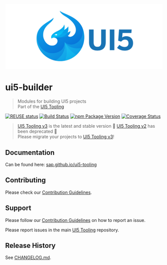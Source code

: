 ![UI5 icon](https://raw.githubusercontent.com/SAP/ui5-tooling/master/docs/images/UI5_logo_wide.png)

# ui5-builder
> Modules for building UI5 projects  
> Part of the [UI5 Tooling](https://github.com/SAP/ui5-tooling)

[![REUSE status](https://api.reuse.software/badge/github.com/SAP/ui5-builder)](https://api.reuse.software/info/github.com/SAP/ui5-builder)
[![Build Status](https://dev.azure.com/sap/opensource/_apis/build/status/SAP.ui5-builder?branchName=master)](https://dev.azure.com/sap/opensource/_build/latest?definitionId=26&branchName=master)
[![npm Package Version](https://badge.fury.io/js/%40ui5%2Fbuilder.svg)](https://www.npmjs.com/package/@ui5/builder)
[![Coverage Status](https://coveralls.io/repos/github/SAP/ui5-builder/badge.svg)](https://coveralls.io/github/SAP/ui5-builder)

> [UI5 Tooling v3](https://sap.github.io/ui5-tooling/v3) is the latest and stable version 🎉
> [UI5 Tooling v2](https://sap.github.io/ui5-tooling/v2) has been deprecated 🚫  
> Please migrate your projects to [UI5 Tooling v3](https://sap.github.io/ui5-tooling/v3/updates/migrate-v3/)!

## Documentation
Can be found here: [sap.github.io/ui5-tooling](https://sap.github.io/ui5-tooling/pages/Builder/)

## Contributing
Please check our [Contribution Guidelines](https://github.com/SAP/ui5-tooling/blob/master/CONTRIBUTING.md).

## Support
Please follow our [Contribution Guidelines](https://github.com/SAP/ui5-tooling/blob/master/CONTRIBUTING.md#report-an-issue) on how to report an issue.

Please report issues in the main [UI5 Tooling](https://github.com/SAP/ui5-tooling) repository.

## Release History
See [CHANGELOG.md](CHANGELOG.md).
